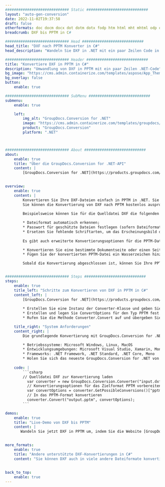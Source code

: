 ```yaml
---
############################# Static ############################
layout: "auto-gen-conversion"
date: 2022-11-02T19:37:58
draft: false
otherformats: doc docm docx dot dotm dotx fodp htm html mht mhtml odp odt otp pot potm potx pps ppsm ppsx ppt pptm pptx rtf
breadcrumb: DXF bis PPTM in C#

############################# Head ############################
head_title: "DXF nach PPTM Konverter in C#"
head_description: "Wandeln Sie DXF in .NET mit ein paar Zeilen Code in PPTM um. Verwenden Sie die GroupDocs Document Conversion API, um über 160 Dateiformate zu konvertieren."

############################# Header ############################
title: "Konvertiere DXF in PPTM in C#"
description: "Umwandlung von DXF in PPTM mit ein paar Zeilen .NET-Code"
bg_image: "https://cms.admin.containerize.com/templates/aspose/App_Themes/V3/images/bg/header1.png"
bg_overlay: false
button:
    enable: true

############################# SubMenu ############################
submenu:
    enable: true

    left:
        img_alt: "GroupDocs.Conversion for .NET"
        image: "https://cms.admin.containerize.com/templates/groupdocs/images/product-logos/90x90-noborder/groupdocs-conversion-net.png"
        product: "GroupDocs.Conversion"
        platform: ".NET"



############################# About ############################
about:
    enable: true
    title: "Über die GroupDocs.Conversion for .NET-API"
    content: |
        [GroupDocs.Conversion for .NET](https://products.groupdocs.com/conversion/net/) kann verwendet werden, um Microsoft Word, Excel, PowerPoint, PDF, Visio und andere Formate zu konvertieren. GroupDocs.Conversion ist eine eigenständige API, die sich für Backend- und interne Systeme eignet, bei denen eine hohe Leistung erforderlich ist. Es ist unabhängig von Software wie Microsoft oder Open Office.
    

overview:
    enable: true
    content: |
        Konvertieren Sie Ihre DXF-Dateien einfach in PPTM in .NET. Sie können nur ein paar C#-Codezeilen auf jeder Plattform Ihrer Wahl verwenden, z. B. Windows, Linux, macOS.
        Sie können die Konvertierung von DXF nach PPTM kostenlos ausprobieren und die Qualität der Konvertierungsergebnisse bewerten. Neben einfachen Dateikonvertierungsszenarien können Sie erweiterte Optionen zum Laden der Quelldatei DXF und zum Speichern des Ausgabeergebnisses PPTM ausprobieren. 
        
        Beispielsweise können Sie für die Quelldatei DXF die folgenden Ladeoptionen verwenden:

        * Dateiformat automatisch erkennen;
        * Passwort für geschützte Dateien festlegen (sofern Dateiformat dies unterstützt);
        * Ersetzen Sie fehlende Schriftarten, um das Erscheinungsbild des Dokuments beizubehalten.
        
        Es gibt auch erweiterte Konvertierungsoptionen für die PPTM-Datei:

        * Konvertieren Sie eine bestimmte Dokumentseite oder einen Seitenbereich;
        * Fügen Sie der konvertierten PPTM-Datei ein Wasserzeichen hinzu und vieles mehr.

        Sobald die Konvertierung abgeschlossen ist, können Sie Ihre PPTM-Datei im lokalen Dateipfad oder auf einem Speicher von Drittanbietern wie FTP, Amazon S3, Google Drive, Dropbox usw. speichern. Bitte beachten Sie, dass Sie DXF in PPTM muss keine zusätzliche Software installiert werden - wie MS Office, Open Office, Adobe Acrobat Reader etc.


############################# Steps ############################
steps:
    enable: true
    title_left: "Schritte zum Konvertieren von DXF in PPTM in C#"
    content_left: |
        [GroupDocs.Conversion for .NET](https://products.groupdocs.com/conversion/net/) erleichtert Entwicklern das Konvertieren einer DXF-Datei in PPTM mit wenigen Codezeilen.
        
        * Erstellen Sie eine Instanz der Converter-Klasse und geben Sie die Datei DXF mit dem vollständigen Pfad an
        * Erstellen und legen Sie ConvertOptions für den Typ PPTM fest.
        * Rufen Sie die Methode Converter.Convert auf und übergeben Sie den vollständigen Pfad und das Format (PPTM) als Parameter

    title_right: "System Anforderungen"
    content_right: |
        Die grundlegende Konvertierung mit GroupDocs.Conversion for .NET kann in nur wenigen einfachen Schritten durchgeführt werden. Unsere APIs werden auf allen wichtigen Plattformen und Betriebssystemen unterstützt. Stellen Sie vor dem Ausführen des folgenden Codes sicher, dass die folgenden Voraussetzungen auf Ihrem System installiert sind.

        * Betriebssysteme: Microsoft Windows, Linux, MacOS
        * Entwicklungsumgebungen: Microsoft Visual Studio, Xamarin, MonoDevelop
        * Frameworks: .NET Framework, .NET Standard, .NET Core, Mono
        * Holen Sie sich das neueste GroupDocs.Conversion for .NET von [Nuget](https://www.nuget.org/packages/groupdocs.conversion)
         
    code: |
        ```csharp    
        // Quelldatei DXF zur Konvertierung laden
          var converter = new GroupDocs.Conversion.Converter("input.dxf");
          // Konvertierungsoptionen für das Zielformat PPTM vorbereiten
          var convertOptions = converter.GetPossibleConversions()["pptm"].ConvertOptions;
          // In das PPTM-Format konvertieren
          converter.Convert("output.pptm", convertOptions);
        ```

demos:
    enable: true
    title: "Live-Demo von DXF bis PPTM"
    content: |
       Wandeln Sie jetzt DXF in PPTM um, indem Sie die Website [GroupDocs.Conversion App](https://products.groupdocs.app/conversion/family) besuchen. Die Online-Demo hat die folgenden Vorteile
          

more_formats:
    enable: true
    title: "Andere unterstützte DXF-Konvertierungen in C#"
    content: "Sie können DXF auch in viele andere Dateiformate konvertieren. Bitte sehen Sie sich die Liste unten an."
       
       
back_to_top:
    enable: true
---
```


